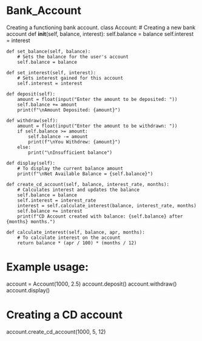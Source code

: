 # Bank_Account
Creating a functioning bank account.
class Account:
    # Creating a new bank account
    def __init__(self, balance, interest):
        self.balance = balance
        self.interest = interest
    
    def set_balance(self, balance):
        # Sets the balance for the user's account
        self.balance = balance
    
    def set_interest(self, interest):
        # Sets interest gained for this account
        self.interest = interest
    
    def deposit(self):
        amount = float(input("Enter the amount to be deposited: "))
        self.balance += amount
        print(f"\nAmount Deposited: {amount}")
    
    def withdraw(self):
        amount = float(input("Enter the amount to be withdrawn: "))
        if self.balance >= amount:
            self.balance -= amount
            print(f"\nYou Withdrew: {amount}")
        else:
            print("\nInsufficient balance")
    
    def display(self):
        # To display the current balance amount
        print(f"\nNet Available Balance = {self.balance}")
    
    def create_cd_account(self, balance, interest_rate, months):
        # Calculates interest and updates the balance
        self.balance = balance
        self.interest = interest_rate
        interest = self.calculate_interest(balance, interest_rate, months)
        self.balance += interest
        print(f"CD Account created with balance: {self.balance} after {months} months.")
    
    def calculate_interest(self, balance, apr, months):
        # To calculate interest on the account
        return balance * (apr / 100) * (months / 12)

# Example usage:
account = Account(1000, 2.5)
account.deposit()
account.withdraw()
account.display()

# Creating a CD account
account.create_cd_account(1000, 5, 12)
